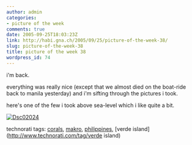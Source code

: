 ```yaml
---
author: admin
categories:
- picture of the week
comments: true
date: 2005-09-25T18:03:23Z
link: http://habi.gna.ch/2005/09/25/picture-of-the-week-38/
slug: picture-of-the-week-38
title: picture of the week 38
wordpress_id: 74
---
```


i'm back.
  
everything was really nice (except that we almost died on the boat-ride back to manila yesterday) and i'm sifting through the pictures i took.
  
here's one of the few i took above sea-level which i like quite a bit.



[![Dsc02024](http://habi.gna.ch/blog/images/DSC02024-tm.jpg)](http://habi.gna.ch/blog/images/DSC02024.jpg)





technorati tags: [corals](http://www.technorati.com/tag/corals), [makro](http://www.technorati.com/tag/makro), [philippines](http://www.technorati.com/tag/philippines), [verde island](http://www.technorati.com/tag/verde island)
